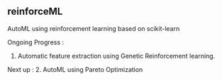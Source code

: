 ## reinforceML
AutoML using reinforcement learning based on scikit-learn

Ongoing Progress :
1. Automatic feature extraction using Genetic Reinforcement learning.

Next up : 
2. AutoML using Pareto Optimization   

